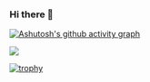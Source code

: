 ### Hi there 👋

[![Ashutosh's github activity graph](https://github-readme-activity-graph.vercel.app/graph?username=lugan1&theme=github)](https://github.com/ashutosh00710/github-readme-activity-graph)

<a href="https://opgc.me/#/users/lugan1" target="_blank"><img src="https://api.opgc.me/githubs/users/lugan1/tag/?theme=dracula" /></a>


[![trophy](https://github-profile-trophy.vercel.app/?username=lugan1&theme=flat&column=7)](https://github.com/lugan1/)
